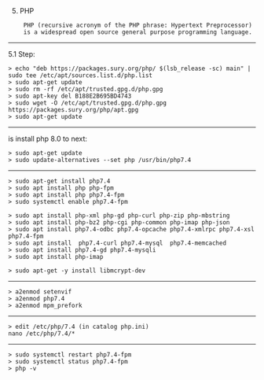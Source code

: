 
## ################################################################
5. PHP
   
		PHP (recursive acronym of the PHP phrase: Hypertext Preprocessor)
		is a widespread open source general purpose programming language.

------------------------------------------
 5.1 Step:
 
   	> echo "deb https://packages.sury.org/php/ $(lsb_release -sc) main" | sudo tee /etc/apt/sources.list.d/php.list
   	> sudo apt-get update
   	> sudo rm -rf /etc/apt/trusted.gpg.d/php.gpg
   	> sudo apt-key del B188E2B695BD4743
   	> sudo wget -O /etc/apt/trusted.gpg.d/php.gpg https://packages.sury.org/php/apt.gpg
   	> sudo apt-get update

 ------------------------------------------
is install php 8.0 to next:

	> sudo apt-get update
	> sudo update-alternatives --set php /usr/bin/php7.4

------------------------------------------
	> sudo apt-get install php7.4
	> sudo apt install php php-fpm
	> sudo apt install php php7.4-fpm
	> sudo systemctl enable php7.4-fpm
   
	> sudo apt install php-xml php-gd php-curl php-zip php-mbstring 
	> sudo apt install php-bz2 php-cgi php-common php-imap php-json 
	> sudo apt install php7.4-odbc php7.4-opcache php7.4-xmlrpc php7.4-xsl php7.4-fpm
	> sudo apt install  php7.4-curl php7.4-mysql  php7.4-memcached
	> sudo apt install php7.4-gd php7.4-mysqli
	> sudo apt install php-imap

	> sudo apt-get -y install libmcrypt-dev

------------------------------------------
	> a2enmod setenvif
	> a2enmod php7.4
	> a2enmod mpm_prefork

------------------------------------------
	> edit /etc/php/7.4 (in catalog php.ini)
	nano /etc/php/7.4/*   

------------------------------------------
	> sudo systemctl restart php7.4-fpm
	> sudo systemctl status php7.4-fpm
	> php -v
